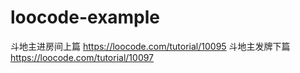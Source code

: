 # loocode-example
斗地主进房间上篇 https://loocode.com/tutorial/10095
斗地主发牌下篇 https://loocode.com/tutorial/10097
